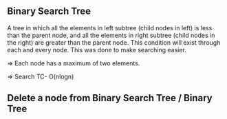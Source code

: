## Binary Search Tree
A tree in which all the elements in left subtree (child nodes in left) is less than the parent node, and all the elements in right subtree (child nodes in the right) are greater than the parent node. This condition will exist through each and every node.
This was done to make searching easier.

=> Each node has a maximum of two elements.

=> Search TC- O(nlogn)


## Delete a node from Binary Search Tree / Binary Tree
